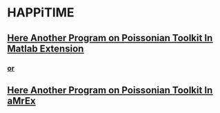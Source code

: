# HAPPiTIME
## <u>H<u>ere <u>A<u>nother <u>P<u>rogram on <u>P<u>oisson<u>i<u>an <u>T<u>oolkit <u>I<u>n <u>M<u>atlab <u>E<u>xtension
### or
## <u>H<u>ere <u>A<u>nother <u>P<u>rogram on <u>P<u>oisson<u>i<u>an <u>T<u>oolkit <u>I<u>n a<u>M<u>r<u>E<u>x
